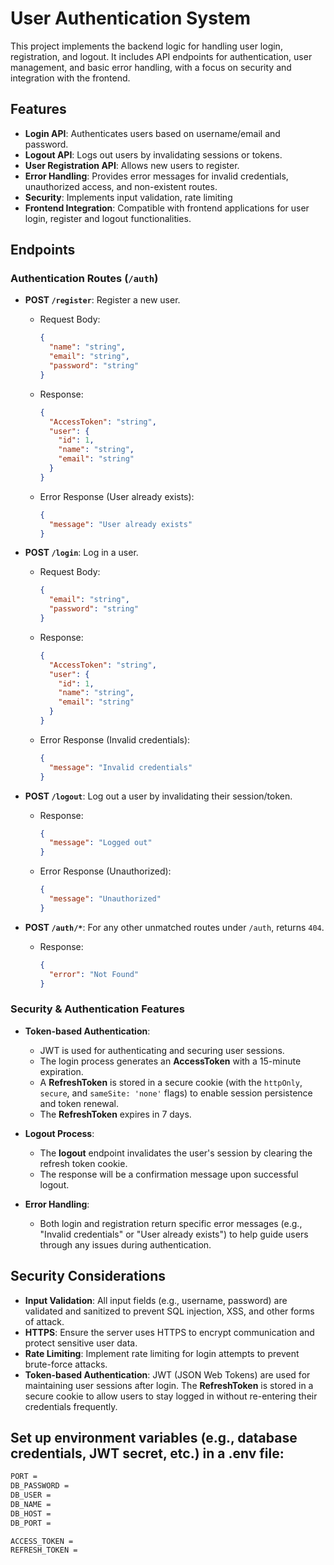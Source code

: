 # User Authentication System

This project implements the backend logic for handling user login, registration, and logout. It includes API endpoints for authentication, user management, and basic error handling, with a focus on security and integration with the frontend.

## Features

- **Login API**: Authenticates users based on username/email and password.
- **Logout API**: Logs out users by invalidating sessions or tokens.
- **User Registration API**: Allows new users to register.
- **Error Handling**: Provides error messages for invalid credentials, unauthorized access, and non-existent routes.
- **Security**: Implements input validation, rate limiting
- **Frontend Integration**: Compatible with frontend applications for user login, register and logout functionalities.

## Endpoints

### Authentication Routes (`/auth`)

- **POST `/register`**: Register a new user.

  - Request Body:
    ```json
    {
      "name": "string",
      "email": "string",
      "password": "string"
    }
    ```
  - Response:

    ```json
    {
      "AccessToken": "string",
      "user": {
        "id": 1,
        "name": "string",
        "email": "string"
      }
    }
    ```

  - Error Response (User already exists):
    ```json
    {
      "message": "User already exists"
    }
    ```

- **POST `/login`**: Log in a user.

  - Request Body:
    ```json
    {
      "email": "string",
      "password": "string"
    }
    ```
  - Response:
    ```json
    {
      "AccessToken": "string",
      "user": {
        "id": 1,
        "name": "string",
        "email": "string"
      }
    }
    ```
  - Error Response (Invalid credentials):
    ```json
    {
      "message": "Invalid credentials"
    }
    ```

- **POST `/logout`**: Log out a user by invalidating their session/token.

  - Response:

    ```json
    {
      "message": "Logged out"
    }
    ```

  - Error Response (Unauthorized):
    ```json
    {
      "message": "Unauthorized"
    }
    ```

- **POST `/auth/*`**: For any other unmatched routes under `/auth`, returns `404`.
  - Response:
    ```json
    {
      "error": "Not Found"
    }
    ```

### Security & Authentication Features

- **Token-based Authentication**:

  - JWT is used for authenticating and securing user sessions.
  - The login process generates an **AccessToken** with a 15-minute expiration.
  - A **RefreshToken** is stored in a secure cookie (with the `httpOnly`, `secure`, and `sameSite: 'none'` flags) to enable session persistence and token renewal.
  - The **RefreshToken** expires in 7 days.

- **Logout Process**:

  - The **logout** endpoint invalidates the user's session by clearing the refresh token cookie.
  - The response will be a confirmation message upon successful logout.

- **Error Handling**:
  - Both login and registration return specific error messages (e.g., "Invalid credentials" or "User already exists") to help guide users through any issues during authentication.

## Security Considerations

- **Input Validation**: All input fields (e.g., username, password) are validated and sanitized to prevent SQL injection, XSS, and other forms of attack.
- **HTTPS**: Ensure the server uses HTTPS to encrypt communication and protect sensitive user data.
- **Rate Limiting**: Implement rate limiting for login attempts to prevent brute-force attacks.
- **Token-based Authentication**: JWT (JSON Web Tokens) are used for maintaining user sessions after login. The **RefreshToken** is stored in a secure cookie to allow users to stay logged in without re-entering their credentials frequently.

## Set up environment variables (e.g., database credentials, JWT secret, etc.) in a .env file:

```bash
PORT =
DB_PASSWORD =
DB_USER =
DB_NAME =
DB_HOST =
DB_PORT =

ACCESS_TOKEN =
REFRESH_TOKEN =
```
